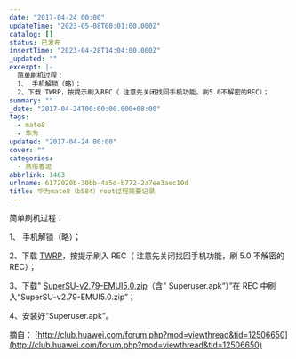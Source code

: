 ```yaml
---
date: "2017-04-24 00:00"
updateTime: "2023-05-08T00:01:00.000Z"
catalog: []
status: 已发布
insertTime: "2023-04-28T14:04:00.000Z"
_updated: ""
excerpt: |-
  简单刷机过程：
  1、 手机解锁（略）；
  2、下载 TWRP，按提示刷入REC（ 注意先关闭找回手机功能，刷5.0不解密的REC）；
summary: ""
_date: "2017-04-24T00:00:00.000+08:00"
tags:
  - mate8
  - 华为
updated: "2017-04-24 00:00"
cover: ""
categories:
  - 燕衔春泥
abbrlink: 1463
urlname: 6172020b-30bb-4a5d-b772-2a7ee3aec10d
title: 华为mate8（b584）root过程简要记录
---
```


简单刷机过程：

1、 手机解锁（略）；

2、下载 [TWRP](https://pan.baidu.com/s/1o8yQk0i)，按提示刷入 REC（ 注意先关闭找回手机功能，刷 5.0 不解密的 REC）；

3、下载" [SuperSU-v2.79-EMUI5.0.zip](https://pan.baidu.com/s/1eSwyH0Y)（含" Superuser.apk“）”在 REC 中刷入“SuperSU-v2.79-EMUI5.0.zip”；

4、安装好“Superuser.apk”。

摘自： [http://club.huawei.com/forum.php?mod=viewthread&tid=12506650](http://club.huawei.com/forum.php?mod=viewthread&tid=12506650)
